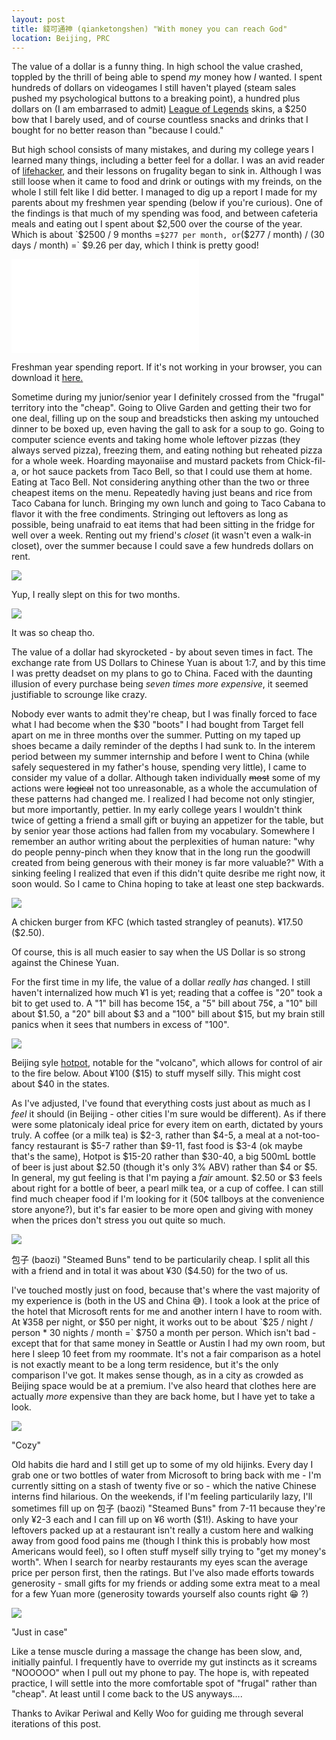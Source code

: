 ```yaml
---
layout: post
title: 錢可通神 (qianketongshen) "With money you can reach God"
location: Beijing, PRC
---
```


The value of a dollar is a funny thing. In high school the value crashed, toppled by the thrill of being able to spend *my* money how *I* wanted. I spent hundreds of dollars on videogames I still haven't played (steam sales pushed my psychological buttons to a breaking point), a hundred plus dollars on (I am embarrased to admit) [League of Legends][1] skins, a $250 bow that I barely used, and of course countless snacks and drinks that I bought for no better reason than "because I could."

[1]: https://leagueoflegends.com/

But high school consists of many mistakes, and during my college years I learned many things, including a better feel for a dollar. I was an avid reader of [lifehacker][2], and their lessons on frugality began to sink in. Although I was still loose when it came to food and drink or outings with my freinds, on the whole I still felt like I did better. I managed to dig up a report I made for my parents about my freshmen year spending (below if you're curious). One of the findings is that much of my spending was food, and between cafeteria meals and eating out I spent about $2,500 over the course of the year. Which is about `$2500 / 9 months =` $277 per month, or `($277 / month) / (30 days / month) =` $9.26 per day, which I think is pretty good!

[2]: https://lifehacker.com/

<div class="post-image">
  <embed src="/assets/qianketongshen/freshman-spending.pdf" type="application/pdf">
  <p class="post-image-caption">Freshman year spending report. If it's not working in your browser, you can download it <a href="/assets/qianketongshen/freshman-spending.pdf" target="_blank">here.</a></p>
</div>

Sometime during my junior/senior year I definitely crossed from the "frugal" territory into the "cheap". Going to Olive Garden and getting their two for one deal, filling up on the soup and breadsticks then asking my untouched dinner to be boxed up, even having the gall to ask for a soup to go. Going to computer science events and taking home whole leftover pizzas (they always served pizza), freezing them, and eating nothing but reheated pizza for a whole week. Hoarding mayonaiise and mustard packets from Chick-fil-a, or hot sauce packets from Taco Bell, so that I could use them at home. Eating at Taco Bell. Not considering anything other than the two or three cheapest items on the menu. Repeatedly having just beans and rice from Taco Cabana for lunch. Bringing my own lunch and going to Taco Cabana to flavor it with the free condiments. Stringing out leftovers as long as possible, being unafraid to eat items that had been sitting in the fridge for well over a week. Renting out my friend's *closet* (it wasn't even a walk-in closet), over the summer because I could save a few hundreds dollars on rent.

<div class="post-image post-image--split">
  <div class="split-image-group split-image-group--left">
    <img src="/assets/qianketongshen/closet1-v.jpg" />
    <p class="post-image-caption">
      Yup, I really slept on this for two months.
    </p>
  </div>
  <div class="split-image-group split-image-group--right">
    <img src="/assets/qianketongshen/closet2-v.jpg" />
    <p class="post-image-caption">
      It was so cheap tho.
    </p>
  </div>
</div>

The value of a dollar had skyrocketed - by about seven times in fact. The exchange rate from US Dollars to Chinese Yuan is about 1:7, and by this time I was pretty deadset on my plans to go to China. Faced with the daunting illusion  of every purchase being _seven times more expensive_, it seemed justifiable to scrounge like crazy.

Nobody ever wants to admit they're cheap, but I was finally forced to face what I had become when the $30 "boots" I had bought from Target fell apart on me in three months over the summer. Putting on my taped up shoes became a daily reminder of the depths I had sunk to. In the interem period between my summer internship and before I went to China (while safely sequestered in my father's house, spending very little), I came to consider my value of a dollar. Although taken individually ~~most~~ some of my actions were ~~logical~~ not too unreasonable, as a whole the accumulation of these patterns had changed me. I realized I had become not only stingier, but more importantly, pettier. In my early college years I wouldn't think twice of getting a friend a small gift or buying an appetizer for the table, but by senior year those actions had fallen from my vocabulary. Somewhere I remember an author writing about the perplexities of human nature: "why do people penny-pinch when they know that in the long run the goodwill created from being generous with their money is far more valuable?" With a sinking feeling I realized that even if this didn't quite desribe me right now, it soon would. So I came to China hoping to take at least one step backwards.

<div class="post-image">
  <img src="/assets/qianketongshen/kfc-h.jpg" />
  <p class="post-image-caption">A chicken burger from KFC (which tasted strangley of peanuts). ¥17.50 ($2.50).</p>
</div>

Of course, this is all much easier to say when the US Dollar is so strong against the Chinese Yuan.

For the first time in my life, the value of a dollar *really has* changed. I still haven't internalized how much ¥1 is yet; reading that a coffee is "20" took a bit to get used to. A "1" bill has become 15¢, a "5" bill about 75¢, a "10" bill about $1.50, a "20" bill about $3 and a "100" bill about $15, but my brain still panics when it sees that numbers in excess of "100".

<div class="post-image">
  <img src="/assets/qianketongshen/hotpot-h.jpg" />
  <p class="post-image-caption">Beijing syle <a href="https://en.wikipedia.org/wiki/Hot_pot">hotpot</a>, notable for the "volcano", which allows for control of air to the fire below. About ¥100 ($15) to stuff myself silly. This might cost about $40 in the states.</p>
</div>

As I've adjusted, I've found that everything costs just about as much as I _feel_ it should (in Beijing - other cities I'm sure would be different). As if there were some platonicaly ideal price for every item on earth, dictated by yours truly. A coffee (or a milk tea) is $2-3, rather than $4-5, a meal at a not-too-fancy restaurant is $5-7 rather than $9-11, fast food is $3-4 (ok maybe that's the same), Hotpot is $15-20 rather than $30-40, a big 500mL bottle of beer is just about $2.50 (though it's only 3% ABV) rather than $4 or $5. In general, my gut feeling is that I'm paying a _fair_ amount. $2.50 or $3 feels about right for a bottle of beer, a pearl milk tea, or a cup of coffee. I can still find much cheaper food if I'm looking for it (50¢ tallboys at the convenience store anyone?), but it's far easier to be more open and giving with money when the prices don't stress you out quite so much.

<div class="post-image">
  <img src="/assets/qianketongshen/baozi-h.jpg" />
  <p class="post-image-caption">包子 (baozi) "Steamed Buns" tend to be particularily cheap. I split all this with a friend and in total it was about ¥30 ($4.50) for the two of us.</p>
</div>

I've touched mostly just on food, because that's where the vast majority of my experience is (both in the US and China 😅). I took a look at the price of the hotel that Microsoft rents for me and another intern I have to room with. At ¥358 per night, or $50 per night, it works out to be about `$25 / night / person * 30 nights / month =` $750 a month per person. Which isn't bad - except that for that same money in Seattle or Austin I had my own room, but here I sleep 10 feet from my roommate. It's not a fair comparison as a hotel is not exactly meant to be a long term residence, but it's the only comparison I've got. It makes sense though, as in a city as crowded as Beijing space would be at a premium. I've also heard that clothes here are actually *more* expensive than they are back home, but I have yet to take a look.

<div class="post-image">
  <img src="/assets/qianketongshen/bedroom-h.jpg" />
  <p class="post-image-caption">"Cozy"</p>
</div>

Old habits die hard and I still get up to some of my old hijinks. Every day I grab one or two bottles of water from Microsoft to bring back with me - I'm currently sitting on a stash of twenty five or so - which the native Chinese interns find hilarious. On the weekends, if I'm feeling particularily lazy, I'll sometimes fill up on 包子 (baozi) "Steamed Buns" from 7-11 because they're only ¥2-3 each and I can fill up on ¥6 worth ($1!). Asking to have your leftovers packed up at a restaurant isn't really a custom here and walking away from good food pains me (though I think this is probably how most Americans would feel), so I often stuff myself silly trying to "get my money's worth". When I search for nearby restaurants my eyes scan the average price per person first, then the ratings. But I've also made efforts towards generosity - small gifts for my friends or adding some extra meat to a meal for a few Yuan more (generosity towards yourself also counts right 😁 ?)

<div class="post-image">
  <img src="/assets/qianketongshen/water-h.jpg" />
  <p class="post-image-caption">"Just in case"</p>
</div>

Like a tense muscle during a massage the change has been slow, and, initially painful. I frequently have to override my gut instincts as it screams "NOOOOO" when I pull out my phone to pay. The hope is, with repeated practice, I will settle into the more comfortable spot of "frugal" rather than "cheap". At least until I come back to the US anyways....

<div class="post-thanks">
  Thanks to Avikar Periwal and Kelly Woo for guiding me through several iterations of this post.
</div>
